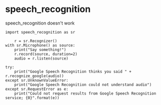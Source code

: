 # speech_recognition
speech_recognition doesn't work

    import speech_recognition as sr

        r = sr.Recognizer()
    with sr.Microphone() as source:
        print("Say something!")
        r.record(source, duration=2)
        audio = r.listen(source)

    try:
        print("Google Speech Recognition thinks you said " + r.recognize_google(audio))
    except sr.UnknownValueError:
        print("Google Speech Recognition could not understand audio")
    except sr.RequestError as e:
        print("Could not request results from Google Speech Recognition service; {0}".format(e))
